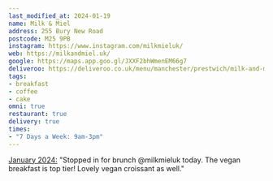 ```yaml
---
last_modified_at: 2024-01-19
name: Milk & Miel
address: 255 Bury New Road
postcode: M25 9PB
instagram: https://www.instagram.com/milkmieluk/
web: https://milkandmiel.uk/
google: https://maps.app.goo.gl/JXXF2bhWmenEM66g7
deliveroo: https://deliveroo.co.uk/menu/manchester/prestwich/milk-and-miel
tags:
- breakfast
- coffee
- cake
omni: true
restaurant: true
delivery: true
times:
- "7 Days a Week: 9am-3pm"
---
```


[January 2024:](https://www.instagram.com/p/C2SQne4tnHi/) "Stopped in for brunch @milkmieluk today. The vegan breakfast is top tier! Lovely vegan croissant as well."
